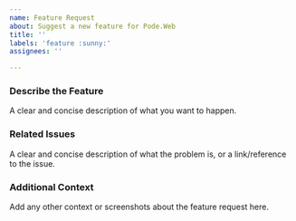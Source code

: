 ```yaml
---
name: Feature Request
about: Suggest a new feature for Pode.Web
title: ''
labels: 'feature :sunny:'
assignees: ''

---
```


### Describe the Feature
A clear and concise description of what you want to happen.

### Related Issues
A clear and concise description of what the problem is, or a link/reference to the issue.

### Additional Context
Add any other context or screenshots about the feature request here.
